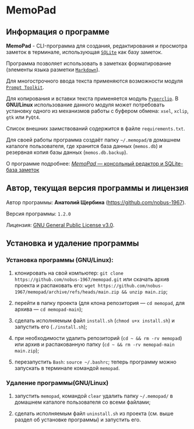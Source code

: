 # MemoPad

## Информация о программе

**MemoPad** - CLI-программа для создания, редактирования и просмотра заметок в терминале, использующая [`SQLite`](https://www.sqlite.org) как базу заметок.

Программа позволяет использовать в заметках форматирование (элементы языка 
разметки [`Markdown`](https://www.markdownguide.org/basic-syntax)).

Для многострочного ввода текста применяются возможности модуля [`Prompt Toolkit`](https://github.com/prompt-toolkit/python-prompt-toolkit).

Для копирования и вставки текста применяется модуль [`Pyperclip`](https://pyperclip.readthedocs.io/en/latest). В **GNU/Linux** использование данного модуля может потребовать установку одного из механизмов работы с буфером обмена: `xsel`, `xclip`, `gtk` или `PyQt4`.

Список внешних заимствований содержится в файле `requirements.txt`.

Для своей работы программа создаёт папку `~/.memopad/`в домашнем каталоге пользователя, где хранится база данных (`memos.db`) и резервная копия базы данных (`memos.db.backup`).

О программе подробнее: [*MemoPad* — консольный редактор и SQLite-база  заметок](https://avshcherbina.ru/#memopad)

## Автор, текущая версия программы и лицензия

Автор программы: **Анатолий Щербина** (https://github.com/nobus-1967).

Версия программы: `1.2.0`

Лицензия: [GNU General Public License v3.0](LICENSE.md).

## Установка и удаление программы

### Установка программы (GNU/Linux):

1) клонировать на свой компьютер: `git clone https://github.com/nobus-1967/memopad.git` или скачать архив проекта и распаковать его: `wget https://github.com/nobus-1967/memopad/archive/refs/heads/main.zip && unzip main.zip`; 

2) перейти в папку проекта (для клона репозитория &mdash; `cd memopad`, для архива &mdash; `cd memopad-main`);

3) сделать исполняемым файл `install.sh` (`chmod u+x install.sh`) и запустить его (`./install.sh`);

4) при необходимости удалить репозиторий (`cd ~ && rm -rv memopad`) или архив и распакованную папку (`cd ~ && rm -rv memopad-main main.zip`);

5) перезапустить `Bash`: `source ~/.bashrc`; теперь программу можно запускать в терминале командой `memopad`.

### Удаление программы(GNU/Linux)

1) запустить `memopad`, командой `clear` удалить папку `~/.memopad/` в домашнем каталоге пользователя со всеми файлами; 

2) сделать исполняемым файл `uninstall.sh` из проекта (см. выше раздел об установке программы) и запустить его.
